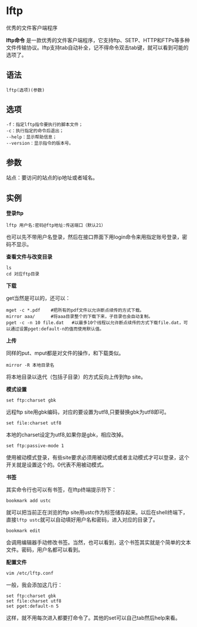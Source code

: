 # lftp

优秀的文件客户端程序


**lftp命令** 是一款优秀的文件客户端程序，它支持ftp、SETP、HTTP和FTPs等多种文件传输协议。lftp支持tab自动补全，记不得命令双击tab键，就可以看到可能的选项了。

##  语法

```
lftp(选项)(参数)
```

##  选项

```
-f：指定lftp指令要执行的脚本文件；
-c：执行指定的命令后退出；
--help：显示帮助信息；
--version：显示指令的版本号。
```

##  参数

站点：要访问的站点的ip地址或者域名。

##  实例

 **登录ftp** 

```
lftp 用户名:密码@ftp地址:传送端口（默认21）
```

也可以先不带用户名登录，然后在接口界面下用login命令来用指定账号登录，密码不显示。

 **查看文件与改变目录** 

```
ls
cd 对应ftp目录
```

 **下载** 

get当然是可以的，还可以：

```
mget -c *.pdf    #把所有的pdf文件以允许断点续传的方式下载。
mirror aaa/      #将aaa目录整个的下载下来，子目录也会自动复制。
pget -c -n 10 file.dat   #以最多10个线程以允许断点续传的方式下载file.dat，可以通过设置pget:default-n的值而使用默认值。
```

 **上传** 

同样的put、mput都是对文件的操作，和下载类似。

```
mirror -R 本地目录名
```

将本地目录以迭代（包括子目录）的方式反向上传到ftp site。

 **模式设置** 

```
set ftp:charset gbk
```

远程ftp site用gbk编码，对应的要设置为utf8,只要替换gbk为utf8即可。

```
set file:charset utf8
```

本地的charset设定为utf8,如果你是gbk，相应改掉。

```
set ftp:passive-mode 1
```

使用被动模式登录，有些site要求必须用被动模式或者主动模式才可以登录，这个开关就是设置这个的。0代表不用被动模式。

 **书签** 

其实命令行也可以有书签，在lftp终端提示符下：

```
bookmark add ustc
```

就可以把当前正在浏览的ftp site用ustc作为标签储存起来。以后在shell终端下，直接`lftp ustc`就可以自动填好用户名和密码，进入对应的目录了。

```
bookmark edit
```

会调用编辑器手动修改书签。当然，也可以看到，这个书签其实就是个简单的文本文件。密码，用户名都可以看到。

 **配置文件** 

```
vim /etc/lftp.conf
```

一般，我会添加这几行：

```
set ftp:charset gbk
set file:charset utf8
set pget:default-n 5
```

这样，就不用每次进入都要打命令了。其他的set可以自己tab然后help来看。


